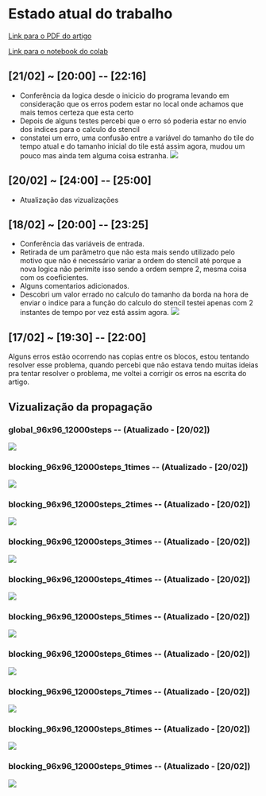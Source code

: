 # Estado atual do trabalho
[Link para o PDF do artigo](readmeContent/ICCSA_2020.pdf)

[Link para o notebook do colab](readmeContent/colabNotebook.ipynb)

## [21/02] ~ [20:00] -- [22:16]
- Conferência da logica desde o inicicio do programa levando em consideração que os erros podem estar no local onde achamos que mais temos certeza que esta certo
- Depois de alguns testes percebi que o erro só poderia estar no envio dos indices para o calculo do stencil
- constatei um erro, uma confusão entre a variável do tamanho do tile do tempo atual e do tamanho inicial do tile está assim agora, mudou um pouco mas ainda tem alguma coisa estranha.
![](readmeContent/blocking_96x96_12000steps_2times-21-02.gif)

## [20/02] ~ [24:00] -- [25:00]
- Atualização das vizualizações

## [18/02] ~ [20:00] -- [23:25]
- Conferência das variáveis de entrada.
- Retirada de um parâmetro que não esta mais sendo utilizado pelo motivo que não é necessário variar a ordem do stencil até porque a nova logica não perimite isso sendo a ordem sempre 2, mesma coisa com os coeficientes.
- Alguns comentarios adicionados.
- Descobri um valor errado no calculo do tamanho da borda na hora de enviar o indice para a função do calculo do stencil testei apenas com 2 instantes de tempo por vez está assim agora.
![](readmeContent/blocking_96x96_12000steps_2times-18-02.gif)

## [17/02] ~ [19:30] -- [22:00]
Alguns erros estão ocorrendo nas copias entre os blocos, estou tentando resolver esse problema, quando percebi que não estava tendo muitas ideias pra tentar resolver o problema, me voltei a corrigir os erros na escrita do artigo.

## Vizualização da propagação

### global_96x96_12000steps -- (Atualizado - [20/02])
![](readmeContent/global_96x96_12000steps.gif)

### blocking_96x96_12000steps_1times -- (Atualizado - [20/02])
![](readmeContent/blocking_96x96_12000steps_1times.gif)

### blocking_96x96_12000steps_2times -- (Atualizado - [20/02])
![](readmeContent/blocking_96x96_12000steps_2times.gif)

### blocking_96x96_12000steps_3times -- (Atualizado - [20/02])
![](readmeContent/blocking_96x96_12000steps_3times.gif)

### blocking_96x96_12000steps_4times -- (Atualizado - [20/02])
![](readmeContent/blocking_96x96_12000steps_4times.gif)

### blocking_96x96_12000steps_5times -- (Atualizado - [20/02])
![](readmeContent/blocking_96x96_12000steps_5times.gif)

### blocking_96x96_12000steps_6times -- (Atualizado - [20/02])
![](readmeContent/blocking_96x96_12000steps_6times.gif)

### blocking_96x96_12000steps_7times -- (Atualizado - [20/02])
![](readmeContent/blocking_96x96_12000steps_7times.gif)

### blocking_96x96_12000steps_8times -- (Atualizado - [20/02])
![](readmeContent/blocking_96x96_12000steps_8times.gif)

### blocking_96x96_12000steps_9times -- (Atualizado - [20/02])
![](readmeContent/blocking_96x96_12000steps_9times.gif)